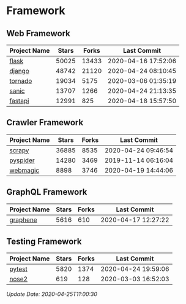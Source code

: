 # Framework

## Web Framework

| Project Name | Stars | Forks | Last Commit |
| ------------ | ----- | ----- | ----------- |
| [flask](https://github.com/pallets/flask) | 50025 | 13433 | 2020-04-16 17:52:06 |
| [django](https://github.com/django/django) | 48742 | 21120 | 2020-04-24 08:10:45 |
| [tornado](https://github.com/tornadoweb/tornado) | 19034 | 5175 | 2020-03-06 01:35:19 |
| [sanic](https://github.com/huge-success/sanic) | 13707 | 1266 | 2020-04-24 21:13:35 |
| [fastapi](https://github.com/tiangolo/fastapi) | 12991 | 825 | 2020-04-18 15:57:50 |

## Crawler Framework

| Project Name | Stars | Forks | Last Commit |
| ------------ | ----- | ----- | ----------- |
| [scrapy](https://github.com/scrapy/scrapy) | 36885 | 8535 | 2020-04-24 09:46:54 |
| [pyspider](https://github.com/binux/pyspider) | 14280 | 3469 | 2019-11-14 06:16:04 |
| [webmagic](https://github.com/code4craft/webmagic) | 8898 | 3746 | 2020-04-19 14:44:06 |

## GraphQL Framework

| Project Name | Stars | Forks | Last Commit |
| ------------ | ----- | ----- | ----------- |
| [graphene](https://github.com/graphql-python/graphene) | 5616 | 610 | 2020-04-17 12:27:22 |

## Testing Framework

| Project Name | Stars | Forks | Last Commit |
| ------------ | ----- | ----- | ----------- |
| [pytest](https://github.com/pytest-dev/pytest) | 5820 | 1374 | 2020-04-24 19:59:06 |
| [nose2](https://github.com/nose-devs/nose2) | 619 | 128 | 2020-03-03 16:52:03 |

*Update Date: 2020-04-25T11:00:30*